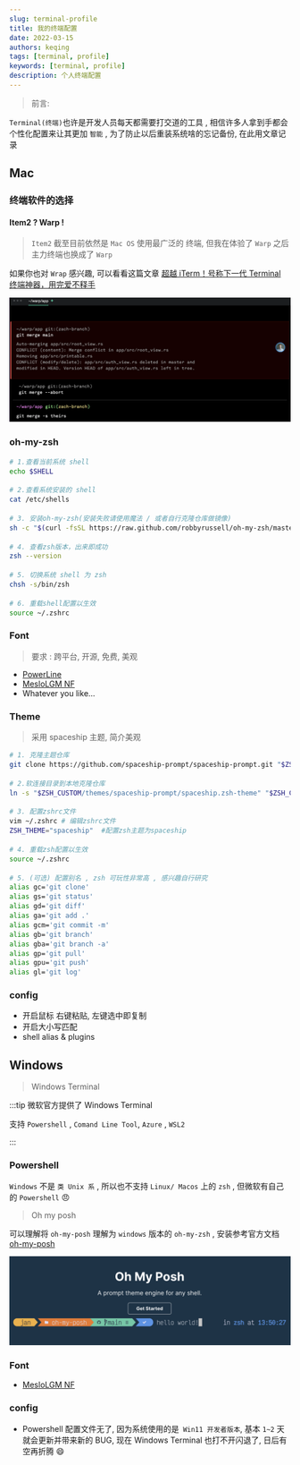 ```yaml
---
slug: terminal-profile
title: 我的终端配置
date: 2022-03-15
authors: keqing
tags: [terminal, profile]
keywords: [terminal, profile]
description: 个人终端配置
---
```


<!-- truncate -->

> 前言:

`Terminal(终端)`也许是开发人员每天都需要打交道的工具 , 相信许多人拿到手都会个性化配置来让其更加 `智能` , 为了防止以后重装系统啥的忘记备份, 在此用文章记录

## Mac

### 终端软件的选择

#### Item2 ? Warp !

> `Item2` 截至目前依然是 `Mac OS` 使用最广泛的 终端, 但我在体验了 `Warp` 之后主力终端也换成了 `Warp`

如果你也对 `Wrap` 感兴趣, 可以看看这篇文章 [超越 iTerm！号称下一代 Terminal 终端神器，用完爱不释手](https://juejin.cn/post/7089224236941721607)

![Warp](../../static//img/blog/warp.png)

### oh-my-zsh

```bash
# 1.查看当前系统 shell
echo $SHELL

# 2.查看系统安装的 shell
cat /etc/shells

# 3. 安装oh-my-zsh(安装失败请使用魔法 / 或者自行克隆仓库做镜像)
sh -c "$(curl -fsSL https://raw.github.com/robbyrussell/oh-my-zsh/master/tools/install.sh)"

# 4. 查看zsh版本，出来即成功
zsh --version

# 5. 切换系统 shell 为 zsh
chsh -s/bin/zsh

# 6. 重载shell配置以生效
source ~/.zshrc
```

### Font

> 要求 : 跨平台, 开源, 免费, 美观

- [PowerLine](https://github.com/powerline/powerline)
- [MesloLGM NF](https://www.nerdfonts.com/)
- Whatever you like...

### Theme

> 采用 spaceship 主题, 简介美观

```bash
# 1. 克隆主题仓库
git clone https://github.com/spaceship-prompt/spaceship-prompt.git "$ZSH_CUSTOM/themes/spaceship-prompt" --depth=1

# 2.软连接目录到本地克隆仓库
ln -s "$ZSH_CUSTOM/themes/spaceship-prompt/spaceship.zsh-theme" "$ZSH_CUSTOM/themes/spaceship.zsh-theme"

# 3. 配置zshrc文件
vim ~/.zshrc # 编辑zshrc文件
ZSH_THEME="spaceship"  #配置zsh主题为spaceship

# 4. 重载zsh配置以生效
source ~/.zshrc

# 5. (可选) 配置别名 , zsh 可玩性非常高 , 感兴趣自行研究
alias gc='git clone'
alias gs='git status'
alias gd='git diff'
alias ga='git add .'
alias gcm='git commit -m'
alias gb='git branch'
alias gba='git branch -a'
alias gp='git pull'
alias gpu='git push'
alias gl='git log'

```

### config

- 开启鼠标 右键粘贴, 左键选中即复制
- 开启大小写匹配
- shell alias & plugins

## Windows

> Windows Terminal

:::tip 微软官方提供了 Windows Terminal

支持 `Powershell` , `Comand Line Tool`, `Azure` , `WSL2`

:::

### Powershell

`Windows` 不是 `类 Unix 系` , 所以也不支持 `Linux/ Macos` 上的 `zsh` , 但微软有自己的 `Powershell` 😠

> Oh my posh

可以理解将 `oh-my-posh` 理解为 `windows` 版本的 `oh-my-zsh` , 安装参考官方文档 [oh-my-posh](https://ohmyposh.dev/)

![oh-my-posh](../../static//img/blog/ohmyposh.png)

### Font

- [MesloLGM NF](https://www.nerdfonts.com/)

### config

- Powershell 配置文件无了, 因为系统使用的是` Win11 开发者版本`, 基本 `1~2` 天就会更新并带来新的 BUG, 现在 Windows Terminal 也打不开闪退了, 日后有空再折腾 😄
